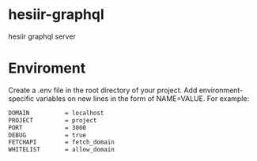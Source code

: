# hesiir-graphql
hesiir graphql server

# Enviroment

Create a .env file in the root directory of your project. Add environment-specific variables on new lines in the form of NAME=VALUE. For example:

```bash
DOMAIN          = localhost
PROJECT         = project
PORT            = 3000
DEBUG           = true
FETCHAPI        = fetch_domain
WHITELIST       = allow_domain
```
